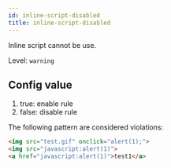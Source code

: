```yaml
---
id: inline-script-disabled
title: inline-script-disabled
---
```


Inline script cannot be use.

Level: `warning`

## Config value

1. true: enable rule
2. false: disable rule

The following pattern are considered violations:

<!-- prettier-ignore -->
```html
<img src="test.gif" onclick="alert(1);">
<img src="javascript:alert(1)">
<a href="javascript:alert(1)">test1</a>
```
